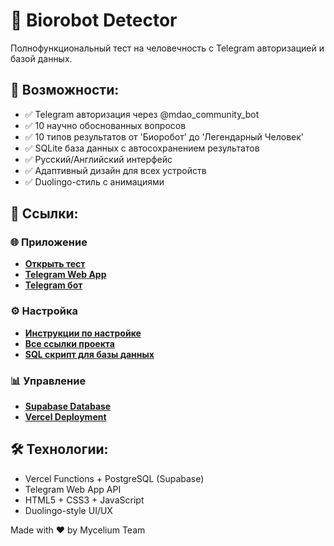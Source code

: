 # 🤖 Biorobot Detector

Полнофункциональный тест на человечность с Telegram авторизацией и базой данных.

## 🚀 Возможности:
- ✅ Telegram авторизация через @mdao_community_bot
- ✅ 10 научно обоснованных вопросов
- ✅ 10 типов результатов от 'Биоробот' до 'Легендарный Человек'
- ✅ SQLite база данных с автосохранением результатов
- ✅ Русский/Английский интерфейс
- ✅ Адаптивный дизайн для всех устройств
- ✅ Duolingo-стиль с анимациями

## 🔗 Ссылки:

### 🌐 Приложение
- **[Открыть тест](https://biorobot-detector.vercel.app)**
- **[Telegram Web App](https://t.me/mdao_community_bot/biorobot_detector)**
- **[Telegram бот](https://t.me/mdao_community_bot)**

### ⚙️ Настройка
- **[Инструкции по настройке](SETUP_INSTRUCTIONS.md)**
- **[Все ссылки проекта](LINKS.md)**
- **[SQL скрипт для базы данных](setup_database.sql)**

### 📊 Управление
- **[Supabase Database](https://supabase.com/dashboard/project/qglmebqnyrauqcamhwio)**
- **[Vercel Deployment](https://vercel.com/myceliummmm-sketch/biorobot-detector)**

## 🛠 Технологии:
- Vercel Functions + PostgreSQL (Supabase)
- Telegram Web App API
- HTML5 + CSS3 + JavaScript
- Duolingo-style UI/UX

Made with ❤️ by Mycelium Team
